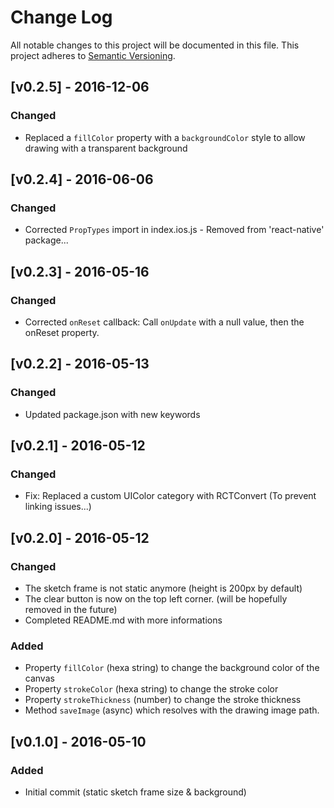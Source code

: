 # Change Log
All notable changes to this project will be documented in this file.
This project adheres to [Semantic Versioning](http://semver.org/).

## [v0.2.5] - 2016-12-06
### Changed
- Replaced a `fillColor` property with a `backgroundColor` style to allow drawing with a transparent background  

## [v0.2.4] - 2016-06-06
### Changed
- Corrected `PropTypes` import in index.ios.js - Removed from 'react-native' package...

## [v0.2.3] - 2016-05-16
### Changed
- Corrected `onReset` callback: Call `onUpdate` with a null value, then the onReset property.

## [v0.2.2] - 2016-05-13
### Changed
- Updated package.json with new keywords

## [v0.2.1] - 2016-05-12
### Changed
- Fix: Replaced a custom UIColor category with RCTConvert (To prevent linking issues...)

## [v0.2.0] - 2016-05-12
### Changed
- The sketch frame is not static anymore (height is 200px by default)
- The clear button is now on the top left corner. (will be hopefully removed in the future)
- Completed README.md with more informations

### Added
- Property `fillColor` (hexa string) to change the background color of the canvas
- Property `strokeColor` (hexa string) to change the stroke color
- Property `strokeThickness` (number) to change the stroke thickness
- Method `saveImage` (async) which resolves with the drawing image path.

## [v0.1.0] - 2016-05-10
### Added
- Initial commit (static sketch frame size & background)
